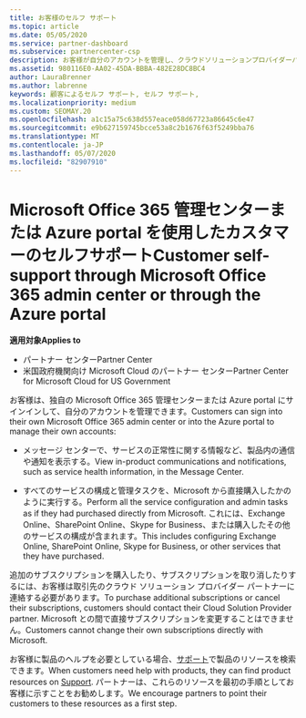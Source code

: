 ```yaml
---
title: お客様のセルフ サポート
ms.topic: article
ms.date: 05/05/2020
ms.service: partner-dashboard
ms.subservice: partnercenter-csp
description: お客様が自分のアカウントを管理し、クラウドソリューションプロバイダーパートナーに連絡する必要があるタイミングと場所について説明します。
ms.assetid: 980116E0-AA02-45DA-BBBA-482E28DC8BC4
author: LauraBrenner
ms.author: labrenne
keywords: 顧客によるセルフ サポート, セルフ サポート,
ms.localizationpriority: medium
ms.custom: SEOMAY.20
ms.openlocfilehash: a1c15a75c638d557eace058d67723a86645c6e47
ms.sourcegitcommit: e9b627159745bcce53a8c2b1676f63f5249bba76
ms.translationtype: MT
ms.contentlocale: ja-JP
ms.lasthandoff: 05/07/2020
ms.locfileid: "82907910"
---
```

# <a name="customer-self-support-through-microsoft-office-365-admin-center-or-through-the-azure-portal"></a><span data-ttu-id="0c04f-104">Microsoft Office 365 管理センターまたは Azure portal を使用したカスタマーのセルフサポート</span><span class="sxs-lookup"><span data-stu-id="0c04f-104">Customer self-support through Microsoft Office 365 admin center or through the Azure portal</span></span>

<span data-ttu-id="0c04f-105">**適用対象**</span><span class="sxs-lookup"><span data-stu-id="0c04f-105">**Applies to**</span></span>

-  <span data-ttu-id="0c04f-106">パートナー センター</span><span class="sxs-lookup"><span data-stu-id="0c04f-106">Partner Center</span></span>
-  <span data-ttu-id="0c04f-107">米国政府機関向け Microsoft Cloud のパートナー センター</span><span class="sxs-lookup"><span data-stu-id="0c04f-107">Partner Center for Microsoft Cloud for US Government</span></span>

<span data-ttu-id="0c04f-108">お客様は、独自の Microsoft Office 365 管理センターまたは Azure portal にサインインして、自分のアカウントを管理できます。</span><span class="sxs-lookup"><span data-stu-id="0c04f-108">Customers can sign into their own Microsoft Office 365 admin center or into the Azure portal to manage their own accounts:</span></span>

-   <span data-ttu-id="0c04f-109">メッセージ センターで、サービスの正常性に関する情報など、製品内の通信や通知を表示する。</span><span class="sxs-lookup"><span data-stu-id="0c04f-109">View in-product communications and notifications, such as service health information, in the Message Center.</span></span>

-   <span data-ttu-id="0c04f-110">すべてのサービスの構成と管理タスクを、Microsoft から直接購入したかのように実行する。</span><span class="sxs-lookup"><span data-stu-id="0c04f-110">Perform all the service configuration and admin tasks as if they had purchased directly from Microsoft.</span></span> <span data-ttu-id="0c04f-111">これには、Exchange Online、SharePoint Online、Skype for Business、または購入したその他のサービスの構成が含まれます。</span><span class="sxs-lookup"><span data-stu-id="0c04f-111">This includes configuring Exchange Online, SharePoint Online, Skype for Business, or other services that they have purchased.</span></span>

<span data-ttu-id="0c04f-112">追加のサブスクリプションを購入したり、サブスクリプションを取り消したりするには、お客様は取引先のクラウド ソリューション プロバイダー パートナーに連絡する必要があります。</span><span class="sxs-lookup"><span data-stu-id="0c04f-112">To purchase additional subscriptions or cancel their subscriptions, customers should contact their Cloud Solution Provider partner.</span></span> <span data-ttu-id="0c04f-113">Microsoft との間で直接サブスクリプションを変更することはできません。</span><span class="sxs-lookup"><span data-stu-id="0c04f-113">Customers cannot change their own subscriptions directly with Microsoft.</span></span>

<span data-ttu-id="0c04f-114">お客様に製品のヘルプを必要としている場合、[サポート](https://partnercenter.microsoft.com/partner/support)で製品のリソースを検索できます。</span><span class="sxs-lookup"><span data-stu-id="0c04f-114">When customers need help with products, they can find product resources on [Support](https://partnercenter.microsoft.com/partner/support).</span></span> <span data-ttu-id="0c04f-115">パートナーは、これらのリソースを最初の手順としてお客様に示すことをお勧めします。</span><span class="sxs-lookup"><span data-stu-id="0c04f-115">We encourage partners to point their customers to these resources as a first step.</span></span>

 

 



